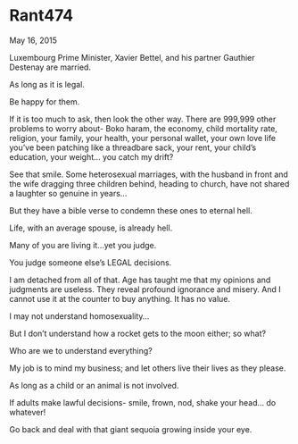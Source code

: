 # Rant474


May 16, 2015

Luxembourg Prime Minister, Xavier Bettel, and his partner Gauthier Destenay are married.

As long as it is legal.

Be happy for them.

If it is too much to ask, then look the other way. There are 999,999 other problems to worry about- Boko haram, the economy, child mortality rate, religion, your family, your health, your personal wallet, your own love life you’ve been patching like a threadbare sack, your rent, your child’s education, your weight… you catch my drift?

See that smile. Some heterosexual marriages, with the husband in front and the wife dragging three children behind, heading to church, have not shared a laughter so genuine in years…

But they have a bible verse to condemn these ones to eternal hell.

Life, with an average spouse, is already hell.

Many of you are living it…yet you judge.

You judge someone else’s LEGAL decisions.

I am detached from all of that. Age has taught me that my opinions and judgments are useless. They reveal profound ignorance and misery. And I cannot use it at the counter to buy anything. It has no value.

I may not understand homosexuality…

But I don’t understand how a rocket gets to the moon either; so what?

Who are we to understand everything?

My job is to mind my business; and let others live their lives as they please.

As long as a child or an animal is not involved.

If adults make lawful decisions- smile, frown, nod, shake your head… do whatever!

Go back and deal with that giant sequoia growing inside your eye.